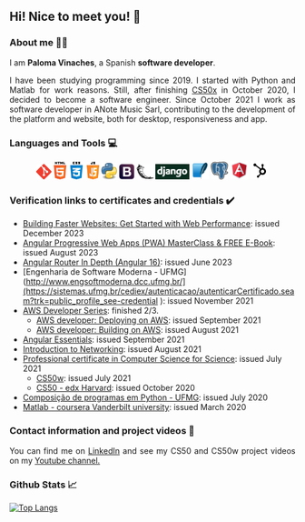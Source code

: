 <!-- Adding icons -->
<link rel="stylesheet" href="https://use.fontawesome.com/releases/v5.6.1/css/all.css" integrity="sha384-gfdkjb5BdAXd+lj+gudLWI+BXq4IuLW5IT+brZEZsLFm++aCMlF1V92rMkPaX4PP" crossorigin="anonymous">

## Hi! Nice to meet you! :wave:

### About me :woman_technologist:

I am **Paloma Vinaches**, a Spanish **software developer**.

<div style="text-align: justify">
    I have been studying programming since 2019. I started with Python and Matlab for work reasons. Still, after finishing <a href="https://cs50.harvard.edu/x/2020/">CS50x</a> in October 2020, I decided to become a software engineer. Since October 2021 I work as software developer in ANote Music Sarl, contributing to the development of the platform and website, both for desktop, responsiveness and app.
</div>

### Languages and Tools :computer:

<div style="text-align: center">
    <!-- Icons from https://www.pngitem.com/ + https://icons8.com/-->
    <img src="images/git.png" width="27" alt="Git" />
    <img src="images/html-css-js.png" width="80" alt="Html5 CSS3 JS" />
    <img src="images/python.png" width="27" alt="Python" />
    <img src="images/bootstrap.png" width="27" alt="Bootstrap" />
    <img src="images/flask.png" width="30" alt="Flask" />
    <img src="images/django.png" width="60" alt="Django" />
    <img src="images/sqlite.png" width="30" alt="SQLite" />
    <img src="images/postgresql.svg" width="30" alt="PostgreSQL" />
    <img src="images/angular.png" width="32" alt="Angular" />
    <img src="images/hubspot.png" width="32" alt="Hubspot" />
    <!-- <img src="images/nodejs.png" width="120" alt="NodeJs" /> -->
    <!-- <img src="images/reactjs.png" width="120" alt="ReactJs" /> -->
    
</div>

<!--### What I am focusing on :mag:

* [React: The complete guide](https://www.udemy.com/course/react-the-complete-guide/): react complete course (basics, advanced, redux)
* [Complete SQL and Databases bootcamp](https://www.udemy.com/course/complete-sql-databases-bootcamp-zero-to-mastery/): databases fundamentals and SQL databases 

 -->
### Verification links to certificates and credentials :heavy_check_mark:

* [Building Faster Websites: Get Started with Web Performance](https://www.udemy.com/certificate/UC-d1486dd3-3f0b-43b1-95c0-c5100b6f3eb1/?trk=public_profile_see-credential): issued December 2023
* [Angular Progressive Web Apps (PWA) MasterClass & FREE E-Book](https://ude.my/UC-fb5ef870-bf3f-4527-890b-753ed4256dff/?trk=public_profile_see-credential): issued August 2023
* [Angular Router In Depth (Angular 16)](https://ude.my/UC-b5932370-58ba-4dca-9868-f49d80828511/?trk=public_profile_see-credential): issued June 2023
* [Engenharia de Software Moderna - UFMG](http://www.engsoftmoderna.dcc.ufmg.br/](https://sistemas.ufmg.br/cediex/autenticacao/autenticarCertificado.seam?trk=public_profile_see-credential ): issued November 2021
* [AWS Developer Series](): finished 2/3.
    * [AWS developer: Deploying on AWS](https://courses.edx.org/certificates/2e15f734c861461fb8bc79c012b56fcb): issued September 2021
    * [AWS developer: Building on AWS](https://courses.edx.org/certificates/f78f83a61efc45ea824054e79ff517c6): issued August 2021
* [Angular Essentials](https://udemy-certificate.s3.amazonaws.com/pdf/UC-e649e252-95d5-4677-85b3-a0e87732dc6e.pdf): issued September 2021
* [Introduction to Networking](https://courses.edx.org/certificates/297dd2c5d66e447393352369d10144b7): issued August 2021
* [Professional certificate in Computer Science for Science](https://credentials.edx.org/credentials/54070da93e7c42f68162fed8db6d9df7/): issued July 2021
    * [CS50w](https://courses.edx.org/certificates/ca69e19dcc3f468688b544f78763bedd): issued July 2021
    * [CS50 - edx Harvard](https://courses.edx.org/certificates/8ca55a994a1849e3b3df0535d1b9583e): issued October 2020
* [Composição de programas em Python - UFMG](https://moodle.dcc.ufmg.br/mod/simplecertificate/verify.php?code=5f1d823c-b160-4a9d-b911-3290ac160002): issued July 2020
* [Matlab - coursera Vanderbilt university](https://coursera.org/account/accomplishments/verify/QMD76GCUJULA): issued March 2020

### Contact information and project videos :email:

<div style="text-align: justify">
    You can find me on <i class="fab fa-linkedin"></i> <a href="http://www.linkedin.com/in/paloma-vinaches-melguizo/">LinkedIn</a> and see my CS50 and CS50w project videos on my <i class="fab fa-youtube"></i> <a href="https://www.youtube.com/channel/UCycE9wXnL8SiJQWJzCtRgTA">Youtube channel.</a>
</div>


### Github Stats :chart_with_upwards_trend:

[![Top Langs](https://github-readme-stats.vercel.app/api/top-langs/?username=pvinaches)](https://github.com/pvinaches/github-readme-stats)

